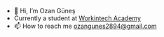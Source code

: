 - 👋 Hi, I’m Ozan Güneş
- Currently a student at [Workintech Academy](https://github.com/Workintech)
- 📫 How to reach me ozangunes2894@gmail.com

<!---
Bardsun0/Bardsun0 is a ✨ special ✨ repository because its `README.md` (this file) appears on your GitHub profile.
You can click the Preview link to take a look at your changes.
--->
